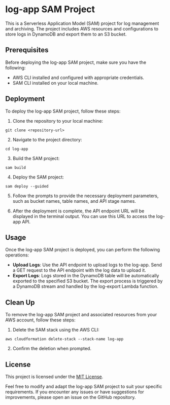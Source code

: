 
# log-app SAM Project

This is a Serverless Application Model (SAM) project for log management and archiving. The project includes AWS resources and configurations to store logs in DynamoDB and export them to an S3 bucket.

## Prerequisites

Before deploying the log-app SAM project, make sure you have the following:

- AWS CLI installed and configured with appropriate credentials.
- SAM CLI installed on your local machine.

## Deployment

To deploy the log-app SAM project, follow these steps:

1. Clone the repository to your local machine:

```shell
git clone <repository-url>
```

2. Navigate to the project directory:

```shell
cd log-app
```

3. Build the SAM project:

```shell
sam build
```

4. Deploy the SAM project:

```shell
sam deploy --guided
```

5. Follow the prompts to provide the necessary deployment parameters, such as bucket names, table names, and API stage names.

6. After the deployment is complete, the API endpoint URL will be displayed in the terminal output. You can use this URL to access the log-app API.

## Usage

Once the log-app SAM project is deployed, you can perform the following operations:

- **Upload Logs**: Use the API endpoint to upload logs to the log-app. Send a GET request to the API endpoint with the log data to upload it.
- **Export Logs**: Logs stored in the DynamoDB table will be automatically exported to the specified S3 bucket. The export process is triggered by a DynamoDB stream and handled by the log-export Lambda function.

## Clean Up

To remove the log-app SAM project and associated resources from your AWS account, follow these steps:

1. Delete the SAM stack using the AWS CLI:

```shell
aws cloudformation delete-stack --stack-name log-app
```

2. Confirm the deletion when prompted.

## License

This project is licensed under the [MIT License](LICENSE).

Feel free to modify and adapt the log-app SAM project to suit your specific requirements. If you encounter any issues or have suggestions for improvements, please open an issue on the GitHub repository.
